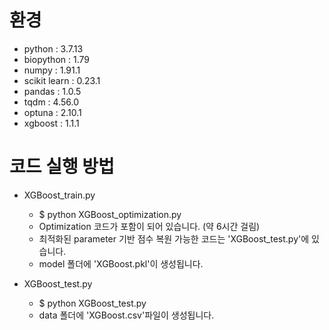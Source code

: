 # 환경
+ python : 3.7.13
+ biopython : 1.79
+ numpy : 1.91.1
+ scikit learn : 0.23.1
+ pandas : 1.0.5
+ tqdm : 4.56.0
+ optuna : 2.10.1
+ xgboost : 1.1.1


# 코드 실행 방법

+ XGBoost_train.py
  + $ python XGBoost_optimization.py
  + Optimization 코드가 포함이 되어 있습니다. (약 6시간 걸림)
  + 최적화된 parameter 기반 점수 복원 가능한 코드는 'XGBoost_test.py'에 있습니다.
  + model 폴더에 'XGBoost.pkl'이 생성됩니다.

+ XGBoost_test.py
  + $ python XGBoost_test.py
  + data 폴더에 'XGBoost.csv'파일이 생성됩니다.
